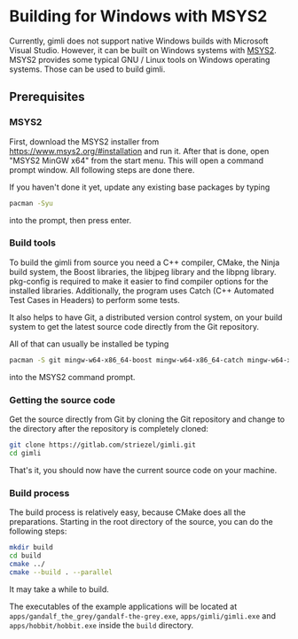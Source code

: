 # Building for Windows with MSYS2

Currently, gimli does not support native Windows builds with Microsoft Visual
Studio. However, it can be built on Windows systems with
[MSYS2](https://www.msys2.org/). MSYS2 provides some typical GNU / Linux tools
on Windows operating systems. Those can be used to build gimli.

## Prerequisites

### MSYS2

First, download the MSYS2 installer from <https://www.msys2.org/#installation>
and run it. After that is done, open "MSYS2 MinGW x64" from the start menu. This
will open a command prompt window. All following steps are done there.

If you haven't done it yet, update any existing base packages by typing

```bash
pacman -Syu
```

into the prompt, then press enter.

### Build tools

To build the gimli from source you need a C++ compiler, CMake, the Ninja build
system, the Boost libraries, the libjpeg library and the libpng library.
pkg-config is required to make it easier to find compiler options for the
installed libraries. Additionally, the program uses Catch (C++ Automated Test
Cases in Headers) to perform some tests.

It also helps to have Git, a distributed version control system, on your build
system to get the latest source code directly from the Git repository.

All of that can usually be installed be typing

```bash
pacman -S git mingw-w64-x86_64-boost mingw-w64-x86_64-catch mingw-w64-x86_64-cmake mingw-w64-x86_64-gcc mingw-w64-x86_64-libjpeg-turbo mingw-w64-x86_64-libpng mingw-w64-x86_64-ninja mingw-w64-x86_64-pkg-config
```

into the MSYS2 command prompt.

### Getting the source code

Get the source directly from Git by cloning the Git repository and change to
the directory after the repository is completely cloned:

```bash
git clone https://gitlab.com/striezel/gimli.git
cd gimli
```

That's it, you should now have the current source code on your machine.

### Build process

The build process is relatively easy, because CMake does all the preparations.
Starting in the root directory of the source, you can do the following steps:

```bash
mkdir build
cd build
cmake ../
cmake --build . --parallel
```

It may take a while to build.

The executables of the example applications will be located at
`apps/gandalf_the_grey/gandalf-the-grey.exe`, `apps/gimli/gimli.exe` and
`apps/hobbit/hobbit.exe` inside the `build` directory.
